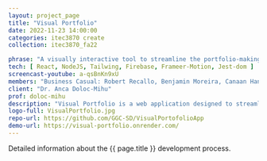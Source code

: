 ```yaml
---
layout: project_page
title: "Visual Portfolio"
date: 2022-11-23 14:00:00
categories: itec3870 create
collection: itec3870_fa22

phrase: "A visually interactive tool to streamline the portfolio-making process"
tech: [ React, NodeJS, Tailwing, Firebase, Frameer-Motion, Jest-dom ]
screencast-youtube: a-qsBnKn9xU
members: "Business Casual: Robert Recallo, Benjamin Moreira, Canaan Hanley"
client: "Dr. Anca Doloc-Mihu"
prof: doloc-mihu
description: "Visual Portfolio is a web application designed to streamline the portfolio-making process. It is a visually interactive tool that allows you to swiftly construct customizable resumes, CVs, etc. Users can create an account and fill out blocks of information that they can then reuse in any document they make. The user is able to build their document using the dynamic drag and drop functionality, allowing them to build multiple tailored documents. Once a resume is built, the user is able to export it in their preferred extension, and save it to their portfolio for editing in the future."
logo-full: VisualPortfolio.jpg
repo-url: https://github.com/GGC-SD/VisualPortofolioApp
demo-url: https://visual-portfolio.onrender.com/
---
```


Detailed information about the {{ page.title }} development process.

<!-- lightgallery -->
<script src="https://code.jquery.com/jquery-2.2.4.min.js"></script>
<script src="https://cdn.jsdelivr.net/lightgallery/1.3.7/js/lightgallery.min.js"></script>
<script src="https://cdn.jsdelivr.net/g/lg-zoom"></script>

<script type="text/javascript">
    $(document).ready(function() {
    $("body").lightGallery({
    zoom: true,
    selector: 'a#lightgallery',
    selectWithin: 'body'
    });
    });
</script>

[ggc]: http://www.ggc.edu
[gunay-ggc]: http://www.ggc.edu/about-ggc/directory/cengiz-gunay
[doloc-ggc]: http://www.ggc.edu/about-ggc/directory/anca-doloc-mihu
